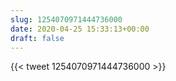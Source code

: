 ```yaml
---
slug: 1254070971444736000
date: 2020-04-25 15:33:13+00:00
draft: false
---
```


{{< tweet 1254070971444736000 >}}
